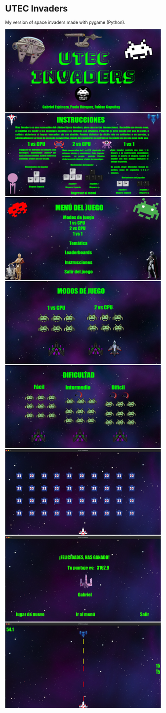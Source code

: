 # UTEC Invaders

My version of space invaders made with pygame (Python).

<img src="fondos/menu.png">
<img src="fondos/instrucciones.png">
<img src="fondos/menu_2.jpg">
<img src="fondos/elegir_modo_leaderboard.png">
<img src="fondos/dificultad_1vscpu.png">
<img src="fondos/juego.png">
<img src="fondos/victoria.png">
<img src="fondos/1vs1.png">